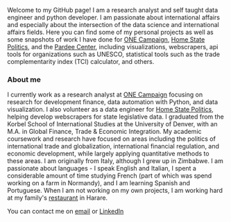 Welcome to my GitHub page! I am a research analyst and self taught data engineer and python developer. I am passionate about international affairs and especially about the intersection of the data science and international affairs fields. Here you can find some of my personal projects as well as some snapshots of work I have done for [ONE Campaign](https://www.one.org/), [Home State Politics](https://homestatepolitics.org/), and the [Pardee Center](https://korbel.du.edu/pardee), including visualizations, webscrapers, api tools for organizations such as UNESCO, statistical tools such as the trade complementarity index (TCI) calculator, and others. 

### About me

I currently work as a research analyst at [ONE Campaign](https://www.one.org/) focusing on research for development finance, data automation with Python, and data visualization. I also volunteer as a data engineer for [Home State Politics](https://homestatepolitics.org/), helping develop webscrapers for state legislative data. I graduated from the Korbel School of International Studies at the University of Denver, with an M.A. in Global Finance, Trade & Economic Integration. My academic coursework and research have focused on areas including the politics of international trade and globalization, international financial regulation, and economic development, while largely applying quantitative methods to these areas. I am originally from Italy, although I grew up in Zimbabwe. I am passionate about languages - I speak English and Italian, I spent a considerable amount of time studying French (part of which was spend working on a farm in Normandy), and I am learning Spanish and Portuguese. When I am not working on my own projects, I am working hard at my family's [restaurant](https://www.facebook.com/aromacaffeharare) in Harare.

You can contact me on [email](mailto:lpicci96@gmail.com) or [LinkedIn](https://www.linkedin.com/in/luca-picci-589735b3/)


